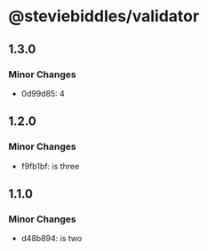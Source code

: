 # @steviebiddles/validator

## 1.3.0

### Minor Changes

- 0d99d85: 4

## 1.2.0

### Minor Changes

- f9fb1bf: is three

## 1.1.0

### Minor Changes

- d48b894: is two
